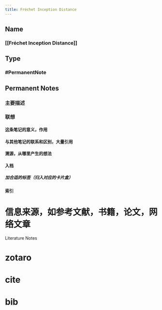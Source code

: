 ```yaml
---
title: Fréchet Inception Distance
---
```


## Name
### [[Fréchet Inception Distance]]
## Type
### #PermanentNote
## Permanent Notes
### 主要描述
### 联想
#### 这条笔记的意义，作用
#### 与其他笔记的联系和区别，大量引用
#### 溯源，从哪里产生的想法
#### 入档
##### 加合适的标签（归入对应的卡片盒）
#### 索引
# 信息来源，如参考文献，书籍，论文，网络文章
Literature Notes
# zotaro
# cite
# bib
#
#
